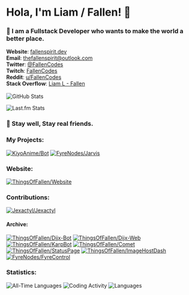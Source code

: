 # Hola, I'm Liam / Fallen! 👋

### 💙️ I am a Fullstack Developer who wants to make the world a better place.

**Website**: [fallenspirit.dev](https://fallenspirit.dev)<br/>
**Email**: [thefallenspirit@outlook.com](mailto:thefallenspirit@outlook.com)<br/>
**Twitter**: [@FallenCodes](https://twitter.com/FallenCodes)<br/>
**Twitch**: [FallenCodes](https://twitch.tv/fallencodes)<br/>
**Reddit**: [u/FallenCodes](https://www.reddit.com/user/fallencodes)<br/>
**Stack Overflow**: [Liam L - Fallen](https://stackoverflow.com/users/15903401/liam-l-fallen?tab=profile)
<br/><br/>
![GitHub Stats](https://github-readme-stats-chi-seven-47.vercel.app/api?username=TheFallenSpirit&count_private=true&include_all_commits=true&show_icons=true&hide=stars&custom_title=My%20GitHub%20Stats&theme=midnight-purple&hide_border=true)

![Last.fm Stats](https://lastfm-recently-played.vercel.app/api?user=FallenCodes&show_user=header&footer_style=compact_stats&loved=true&loved_style=3&bg_color=080808&count=6)

### 💜️ Stay well, Stay real friends.

### My Projects:
[![KiyoAnime/Bot](https://github-readme-stats.vercel.app/api/pin?username=KiyoAnime&repo=Bot&show_owner=true&theme=midnight-purple&hide_border=true)](https://github.com/KiyoAnime/Bot)
[![FyreNodes/Jarvis](https://github-readme-stats.vercel.app/api/pin/?username=FyreNodes&repo=Jarvis&show_owner=true&theme=midnight-purple&hide_border=true)](https://github.com/FyreNodes/Jarvis)


### Website:
[![ThingsOfFallen/Website](https://github-readme-stats.vercel.app/api/pin/?username=ThingsOfFallen&repo=Website&show_owner=false&theme=midnight-purple&hide_border=true)](https://github.com/ThingsOfFallen/Website)

### Contributions:
[![Jexactyl/Jexactyl](https://github-readme-stats.vercel.app/api/pin/?username=Jexactyl&repo=Jexactyl&show_owner=false&theme=midnight-purple&hide_border=true&locale=en)](https://github.com/Jexactyl/Jexactyl)

#### Archive:
[![ThingsOfFallen/Dijx-Bot](https://github-readme-stats.vercel.app/api/pin/?username=ThingsOfFallen&repo=Dijx-Bot&show_owner=false&theme=midnight-purple&hide_border=true)](https://github.com/ThingsOfFallen/Dijx-Bot)
[![ThingsOfFallen/Dijx-Web](https://github-readme-stats.vercel.app/api/pin/?username=ThingsOfFallen&repo=Dijx-Web&show_owner=false&theme=midnight-purple&hide_border=true)](https://github.com/ThingsOfFallen/Dijx-Web)
[![ThingsOfFallen/KarpBot](https://github-readme-stats.vercel.app/api/pin/?username=ThingsOfFallen&repo=KarpBot&show_owner=false&theme=midnight-purple&hide_border=true)](https://github.com/ThingsOfFallen/KarpBot)
[![ThingsOfFallen/Comet](https://github-readme-stats.vercel.app/api/pin/?username=ThingsOfFallen&repo=Comet&show_owner=false&theme=midnight-purple&hide_border=true)](https://github.com/ThingsOfFallen/Comet)
[![ThingsOfFallen/StatusPage](https://github-readme-stats.vercel.app/api/pin/?username=ThingsOfFallen&repo=StatusPage&show_owner=false&theme=midnight-purple&hide_border=true)](https://github.com/ThingsOfFallen/StatusPage)
[![ThingsOfFallen/ImageHostDash](https://github-readme-stats.vercel.app/api/pin/?username=ThingsOfFallen&repo=ImageHostDash&show_owner=false&theme=midnight-purple&hide_border=true)](https://github.com/ThingsOfFallen/ImageHostDash)
[![FyreNodes/FyreControl](https://github-readme-stats.vercel.app/api/pin/?username=FyreNodes&repo=FyreControl&show_owner=false&theme=midnight-purple&hide_border=true)](https://github.com/FyreNodes/FyreControl)

### Statistics:
![All-Time Languages](https://github-readme-stats.vercel.app/api/wakatime?username=Fallen&layout=compact&custom_title=All-Time%20Coding%20Statistics&langs_count=16&theme=midnight-purple&hide_border=true)
![Coding Activity](https://wakatime.com/share/@Fallen/51e6bc9f-3b26-423f-84fe-ad868d1fb212.svg)
![Languages](https://wakatime.com/share/@Fallen/344236ee-1b2f-4652-957e-c003f70f0905.svg)
